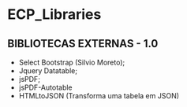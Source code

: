 # ECP_Libraries
## BIBLIOTECAS EXTERNAS - 1.0
 * Select Bootstrap (Silvio Moreto);
 * Jquery Datatable;
 * jsPDF;
 * jsPDF-Autotable
 * HTMLtoJSON (Transforma uma tabela em JSON)
